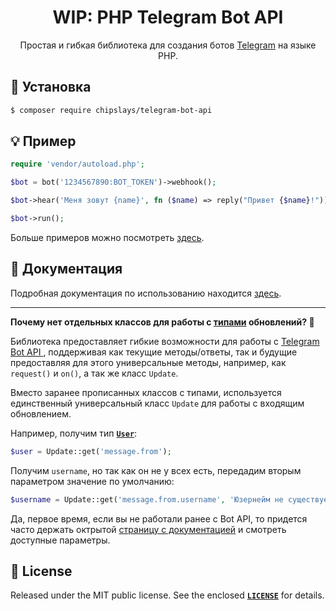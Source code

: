 <h1 align="center"><b>WIP: PHP Telegram Bot API</b></h1>

<p align="center">Простая и гибкая библиотека для создания ботов <a href="https://telegram.org/">Telegram</a> на языке PHP.</p>

## 👷 Установка

```bash
$ composer require chipslays/telegram-bot-api
```

## 💡 Пример
```php 
require 'vendor/autoload.php';

$bot = bot('1234567890:BOT_TOKEN')->webhook();

$bot->hear('Меня зовут {name}', fn ($name) => reply("Привет {$name}!"));

$bot->run();
```

Больше примеров можно посмотреть [здесь](https://github.com/aethletic/telegram-bot-api/tree/master/examples).

## 📖 Документация

Подробная документация по использованию находится [здесь](https://github.com/chipslays/telegram-bot-api/tree/master/docs).

---

**Почему нет отдельных классов для работы с [типами](https://core.telegram.org/bots/api#available-types) обновлений? 🤨**

Библиотека предоставляет гибкие возможности для работы с [Telegram Bot API ](https://core.telegram.org/bots/api), поддерживая как текущие методы/ответы, так и будущие предоставляя для этого универсальные методы, например, как `request()` и `on()`, а так же класс `Update`.

Вместо заранее прописанных классов с типами, используется единственный универсальный класс `Update` для работы с входящим обновлением. 

Например, получим тип [**`User`**](https://core.telegram.org/bots/api#user): 

```php
$user = Update::get('message.from');
```

Получим `username`, но так как он не у всех есть, передадим вторым параметром значение по умолчанию:

```php
$username = Update::get('message.from.username', 'Юзернейм не существует 😥');
```

Да, первое время, если вы не работали ранее с Bot API, то придется часто держать октрытой [страницу с документацией](https://core.telegram.org/bots/api) и смотреть доступные параметры.

## 🔑 License
Released under the MIT public license. See the enclosed [**`LICENSE`**](https://github.com/aethletic/telegram-bot-api/blob/master/license) for details.
